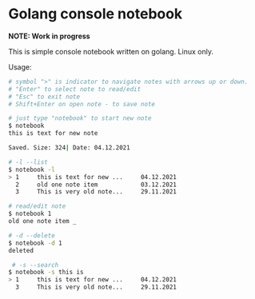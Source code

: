 # Golang console notebook

**NOTE: Work in progress**

This is simple console notebook written on golang. Linux only.

Usage:

```bash
# symbol ">" is indicator to navigate notes with arrows up or down.
# "Enter" to select note to read/edit
# "Esc" to exit note
# Shift+Enter on open note - to save note

# just type "notebook" to start new note
$ notebook 
this is text for new note

Saved. Size: 324| Date: 04.12.2021

# -l --list
$ notebook -l
> 1     this is text for new ...     04.12.2021
  2     old one note item            03.12.2021
  3     This is very old note...     29.11.2021

# read/edit note
$ notebook 1
old one note item _

# -d --delete
$ notebook -d 1
deleted

 # -s --search
$ notebook -s this is
> 1     this is text for new ...     04.12.2021
  3     This is very old note...     29.11.2021
```
